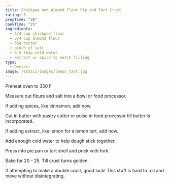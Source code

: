 ```yaml
---
title: Chickpea and Almond Flour Pie and Tart Crust
rating: 3
prepTime: "30"
cookTime: "25"
ingredients:
  - 3/4 cup chickpea flour
  - 3/4 cup almond flour
  - 55g butter
  - pinch of salt
  - 3-5 tbsp cold water
  - extract or spice to match filling
type:
  - Dessert
image: /static/images/lemon_tart.jpg
---
```

Preheat oven to 350 F

Measure out flours and salt into a bowl or food processor.

If adding spices, like cinnamon, add now.

Cut in butter with pastry cutter or pulse in food processor till butter is incorporated.

If adding extract, like lemon for a lemon tart, add now.

Add enough cold water to help dough stick together.

Press into pie pan or tart shell and prick with fork.

Bake for 20 - 25. Till crust turns golden.

If attempting to make a double crust, good luck! This stuff is hard to roll and move without disintegrating.